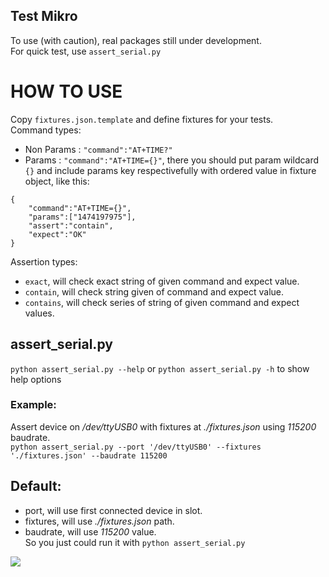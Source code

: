 Test Mikro
--------

To use (with caution), real packages still under development.  
For quick test, use `assert_serial.py`

# HOW TO USE
Copy `fixtures.json.template` and define fixtures for your tests.  
Command types:  
+ Non Params : `"command":"AT+TIME?"`  
+ Params : `"command":"AT+TIME={}"`, there you should put param wildcard `{}` and include params key respectivefully with ordered value in fixture object, like this:  
```
{
	"command":"AT+TIME={}",
	"params":["1474197975"],
	"assert":"contain",
	"expect":"OK"
}
```
Assertion types:  
+ `exact`, will check exact string of given command and expect value.  
+ `contain`, will check string given of command and expect value.  
+ `contains`, will check series of string of given command and expect values.  

## assert_serial.py
`python assert_serial.py --help` or `python assert_serial.py -h` to show help options
### Example:
Assert device on */dev/ttyUSB0* with fixtures at *./fixtures.json* using *115200* baudrate.  
`python assert_serial.py --port '/dev/ttyUSB0' --fixtures './fixtures.json' --baudrate 115200`

## Default:
+ port, will use first connected device in slot.  
+ fixtures, will use *./fixtures.json* path.  
+ baudrate, will use *115200* value.  
So you just could run it with `python assert_serial.py`  

![](https://media.giphy.com/media/3oz8xzy70PJQs9jmb6/giphy.gif)